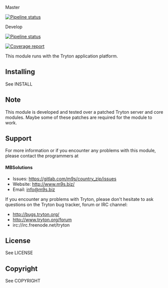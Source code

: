Master

[![Pipeline status](https://gitlab.com/m9s/country_zip/badges/master/pipeline.svg)](https://gitlab.com/m9s/country_zip/commits/master)

Develop

[![Pipeline status](https://gitlab.com/m9s/country_zip/badges/develop/pipeline.svg)](https://gitlab.com/m9s/country_zip/commits/develop)

[![Coverage report](https://gitlab.com/m9s/country_zip/badges/develop/coverage.svg)](http://m9s.gitlab.io/country_zip)



This module runs with the Tryton application platform.

Installing
----------

See INSTALL

Note
----

This module is developed and tested over a patched Tryton server and
core modules. Maybe some of these patches are required for the module to work.

Support
-------

For more information or if you encounter any problems with this module,
please contact the programmers at

#### MBSolutions

   * Issues:   https://gitlab.com/m9s/country_zip/issues
   * Website:  http://www.m9s.biz/
   * Email:    info@m9s.biz

If you encounter any problems with Tryton, please don't hesitate to ask
questions on the Tryton bug tracker, forum or IRC channel:

   * http://bugs.tryton.org/
   * http://www.tryton.org/forum
   * irc://irc.freenode.net/tryton

License
-------

See LICENSE

Copyright
---------

See COPYRIGHT

